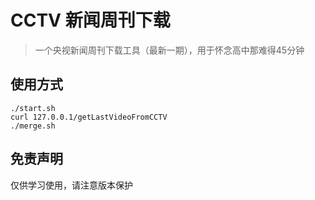 # CCTV 新闻周刊下载

> 一个央视新闻周刊下载工具（最新一期），用于怀念高中那难得45分钟


## 使用方式

```shell
./start.sh
curl 127.0.0.1/getLastVideoFromCCTV
./merge.sh
```

## 免责声明

仅供学习使用，请注意版本保护